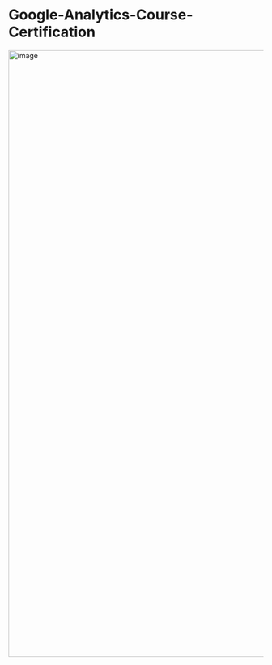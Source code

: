 # Google-Analytics-Course-Certification

<img width="1200" alt="image" src="https://github.com/ritikaga/Google-Analytics-Course-Certification/assets/66274316/f273d3d8-2e2c-4782-ad8d-dd4ca4363a11">
